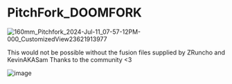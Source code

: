 # PitchFork_DOOMFORK
![160mm_Pitchfork_2024-Jul-11_07-57-12PM-000_CustomizedView23621913977](https://github.com/sbtoonz/PitchFork_DOOMFORK/assets/67915879/77e05a8e-f830-4e70-9600-b952b71a02d9)


This would not be possible without the fusion files supplied by ZRuncho and KevinAKASam
Thanks to the community <3


![image](https://github.com/user-attachments/assets/dc94f0d1-9748-4521-9cec-40a318537586)
